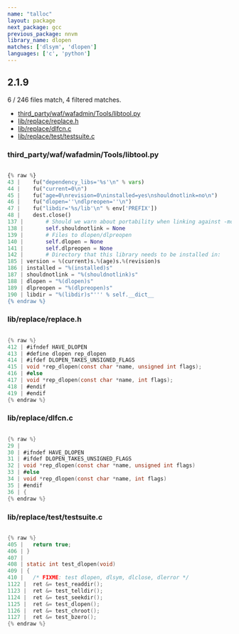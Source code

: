 ```yaml
---
name: "talloc"
layout: package
next_package: gcc
previous_package: nnvm
library_name: dlopen
matches: ['dlsym', 'dlopen']
languages: ['c', 'python']
---
```

## 2.1.9
6 / 246 files match, 4 filtered matches.

 - [third_party/waf/wafadmin/Tools/libtool.py](#third_partywafwafadmintoolslibtoolpy)
 - [lib/replace/replace.h](#libreplacereplaceh)
 - [lib/replace/dlfcn.c](#libreplacedlfcnc)
 - [lib/replace/test/testsuite.c](#libreplacetesttestsuitec)

### third_party/waf/wafadmin/Tools/libtool.py

```python

{% raw %}
43 | 	fu("dependency_libs='%s'\n" % vars)
44 | 	fu("current=0\n")
45 | 	fu("age=0\nrevision=0\ninstalled=yes\nshouldnotlink=no\n")
46 | 	fu("dlopen=''\ndlpreopen=''\n")
47 | 	fu("libdir='%s/lib'\n" % env['PREFIX'])
48 | 	dest.close()
137 | 		# Should we warn about portability when linking against -modules?
138 | 		self.shouldnotlink = None
139 | 		# Files to dlopen/dlpreopen
140 | 		self.dlopen = None
141 | 		self.dlpreopen = None
142 | 		# Directory that this library needs to be installed in:
185 | version = %(current)s.%(age)s.%(revision)s
186 | installed = "%(installed)s"
187 | shouldnotlink = "%(shouldnotlink)s"
188 | dlopen = "%(dlopen)s"
189 | dlpreopen = "%(dlpreopen)s"
190 | libdir = "%(libdir)s"''' % self.__dict__
{% endraw %}

```
### lib/replace/replace.h

```c

{% raw %}
412 | #ifndef HAVE_DLOPEN
413 | #define dlopen rep_dlopen
414 | #ifdef DLOPEN_TAKES_UNSIGNED_FLAGS
415 | void *rep_dlopen(const char *name, unsigned int flags);
416 | #else
417 | void *rep_dlopen(const char *name, int flags);
418 | #endif
419 | #endif
{% endraw %}

```
### lib/replace/dlfcn.c

```c

{% raw %}
29 | 
30 | #ifndef HAVE_DLOPEN
31 | #ifdef DLOPEN_TAKES_UNSIGNED_FLAGS
32 | void *rep_dlopen(const char *name, unsigned int flags)
33 | #else
34 | void *rep_dlopen(const char *name, int flags)
35 | #endif
36 | {
{% endraw %}

```
### lib/replace/test/testsuite.c

```c

{% raw %}
405 | 	return true;
406 | }
407 | 
408 | static int test_dlopen(void)
409 | {
410 | 	/* FIXME: test dlopen, dlsym, dlclose, dlerror */
1122 | 	ret &= test_readdir();
1123 | 	ret &= test_telldir();
1124 | 	ret &= test_seekdir();
1125 | 	ret &= test_dlopen();
1126 | 	ret &= test_chroot();
1127 | 	ret &= test_bzero();
{% endraw %}

```
